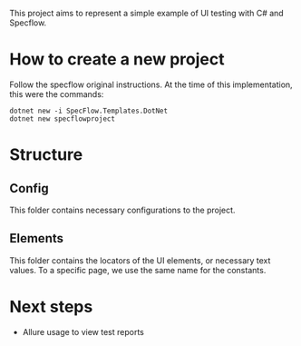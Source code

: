This project aims to represent a simple example of UI testing with C# and Specflow.

# How to create a new project
Follow the specflow original instructions. At the time of this implementation, this were the commands:
```
dotnet new -i SpecFlow.Templates.DotNet
dotnet new specflowproject
```
# Structure
## Config
This folder contains necessary configurations to the project.

## Elements
This folder contains the locators of the UI elements, or necessary text values. To a specific page, we use the same name for the constants.

# Next steps
- Allure usage to view test reports